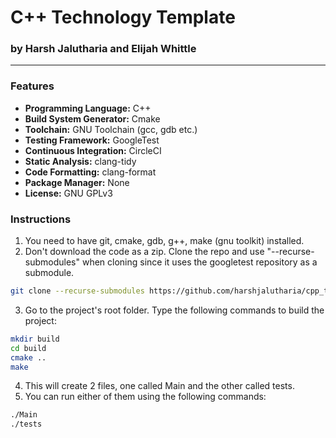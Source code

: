 # C++ Technology Template
### by Harsh Jalutharia and Elijah Whittle

***

### Features

- **Programming Language:** C++
- **Build System Generator:** Cmake
- **Toolchain:** GNU Toolchain (gcc, gdb etc.)
- **Testing Framework:** GoogleTest
- **Continuous Integration:** CircleCI
- **Static Analysis:** clang-tidy
- **Code Formatting:** clang-format
- **Package Manager:** None
- **License:** GNU GPLv3

### Instructions

1. You need to have git, cmake, gdb, g++, make (gnu toolkit) installed.
2. Don't download the code as a zip. Clone the repo and use "--recurse-submodules" when cloning since it uses the googletest repository as a submodule.
```sh
git clone --recurse-submodules https://github.com/harshjalutharia/cpp_template_v3.git
```
3. Go to the project's root folder. Type the following commands to build the project:
```sh
mkdir build
cd build
cmake ..
make
```
4. This will create 2 files, one called Main and the other called tests.
5. You can run either of them using the following commands:
```sh
./Main
./tests
```
